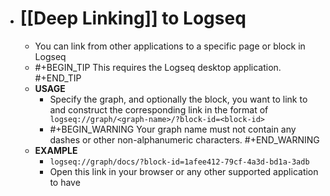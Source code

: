 - # [[Deep Linking]] to Logseq
	- You can link from other applications to a specific page or block in Logseq
	- #+BEGIN_TIP
	  This requires the Logseq desktop application.
	  #+END_TIP
	- **USAGE**
		- Specify the graph, and optionally the block, you want to link to and construct the corresponding link in the format of` logseq://graph/<graph-name>/?block-id=<block-id>`
		- #+BEGIN_WARNING
		  Your graph name must not contain any dashes or other non-alphanumeric characters.
		  #+END_WARNING
	- **EXAMPLE**
		- `logseq://graph/docs/?block-id=1afee412-79cf-4a3d-bd1a-3adb`
		- Open this link in your browser or any other supported application to have